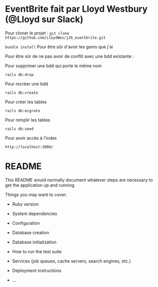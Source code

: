 # EventBrite fait par Lloyd Westbury (@Lloyd sur Slack)

Pour cloner le projet :
`git clone https://github.com/LloydWes/j26_eventbrite.git`


`bundle install` Pour être sûr d'avoir les gems que j'ai


Pour être sûr de ne pas avoir de conflit avec une bdd existante :

Pour supprimer une bdd qui porte le même nom

`rails db:drop` 

Pour recréer une bdd

`rails db:create`

Pour créer les tables

`rails db:migrate`

Pour remplir les tables

`rails db:seed`

Pour avoir accès à l'index

`http://localhost:3000/`



# README

This README would normally document whatever steps are necessary to get the
application up and running.

Things you may want to cover:

* Ruby version

* System dependencies

* Configuration

* Database creation

* Database initialization

* How to run the test suite

* Services (job queues, cache servers, search engines, etc.)

* Deployment instructions

* ...
